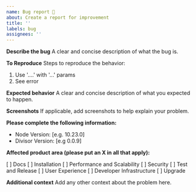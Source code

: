```yaml
---
name: Bug report 🐞
about: Create a report for improvement
title: ''
labels: bug
assignees: ''
---
```


**Describe the bug**
A clear and concise description of what the bug is.

**To Reproduce**
Steps to reproduce the behavior:

1. Use '....' with '...' params
2. See error

**Expected behavior**
A clear and concise description of what you expected to happen.

**Screenshots**
If applicable, add screenshots to help explain your problem.

**Please complete the following information:**

- Node Version: [e.g. 10.23.0]
- Divisor Version: [e.g 0.0.9]

**Affected product area (please put an X in all that apply):**

[ ] Docs
[ ] Installation
[ ] Performance and Scalability
[ ] Security
[ ] Test and Release
[ ] User Experience
[ ] Developer Infrastructure
[ ] Upgrade

**Additional context**
Add any other context about the problem here.
